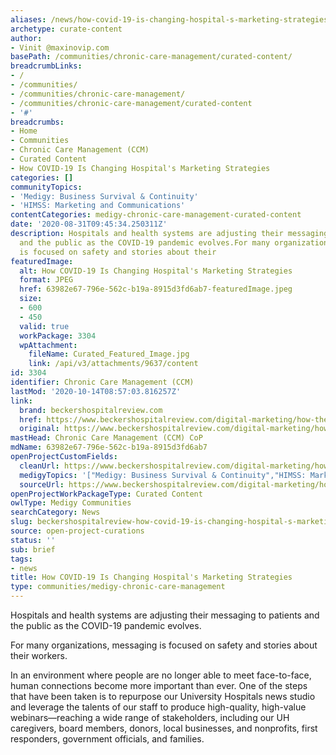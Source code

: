```yaml
---
aliases: /news/how-covid-19-is-changing-hospital-s-marketing-strategies
archetype: curate-content
author:
- Vinit @maxinovip.com
basePath: /communities/chronic-care-management/curated-content/
breadcrumbLinks:
- /
- /communities/
- /communities/chronic-care-management/
- /communities/chronic-care-management/curated-content
- '#'
breadcrumbs:
- Home
- Communities
- Chronic Care Management (CCM)
- Curated Content
- How COVID-19 Is Changing Hospital's Marketing Strategies
categories: []
communityTopics:
- 'Medigy: Business Survival & Continuity'
- 'HIMSS: Marketing and Communications'
contentCategories: medigy-chronic-care-management-curated-content
date: '2020-08-31T09:45:34.250311Z'
description: Hospitals and health systems are adjusting their messaging to patients
  and the public as the COVID-19 pandemic evolves.For many organizations, messaging
  is focused on safety and stories about their
featuredImage:
  alt: How COVID-19 Is Changing Hospital's Marketing Strategies
  format: JPEG
  href: 63982e67-796e-562c-b19a-8915d3fd6ab7-featuredImage.jpeg
  size:
  - 600
  - 450
  valid: true
  workPackage: 3304
  wpAttachment:
    fileName: Curated_Featured_Image.jpg
    link: /api/v3/attachments/9637/content
id: 3304
identifier: Chronic Care Management (CCM)
lastMod: '2020-10-14T08:57:03.816257Z'
link:
  brand: beckershospitalreview.com
  href: https://www.beckershospitalreview.com/digital-marketing/how-the-covid-19-pandemic-is-changing-hospitals-marketing-strategies.html
  original: https://www.beckershospitalreview.com/digital-marketing/how-the-covid-19-pandemic-is-changing-hospitals-marketing-strategies.html
mastHead: Chronic Care Management (CCM) CoP
mdName: 63982e67-796e-562c-b19a-8915d3fd6ab7
openProjectCustomFields:
  cleanUrl: https://www.beckershospitalreview.com/digital-marketing/how-the-covid-19-pandemic-is-changing-hospitals-marketing-strategies.html
  medigyTopics: '["Medigy: Business Survival & Continuity","HIMSS: Marketing and Communications"]'
  sourceUrl: https://www.beckershospitalreview.com/digital-marketing/how-the-covid-19-pandemic-is-changing-hospitals-marketing-strategies.html
openProjectWorkPackageType: Curated Content
owlType: Medigy Communities
searchCategory: News
slug: beckershospitalreview-how-covid-19-is-changing-hospital-s-marketing-strategies
source: open-project-curations
status: ''
sub: brief
tags:
- news
title: How COVID-19 Is Changing Hospital's Marketing Strategies
type: communities/medigy-chronic-care-management
---
```


<p>Hospitals and health systems are adjusting their messaging to patients and the public as the COVID-19 pandemic evolves.</p><p>For many organizations, messaging is focused on safety and stories about their workers.</p><p>In an environment where people are no longer able to meet face-to-face, human connections become more important than ever. One of the steps that have been taken is to repurpose our University Hospitals news studio and leverage the talents of our staff to produce high-quality, high-value webinars—reaching a wide range of stakeholders, including our UH caregivers, board members, donors, local businesses, and nonprofits, first responders, government officials, and families.&nbsp;</p>